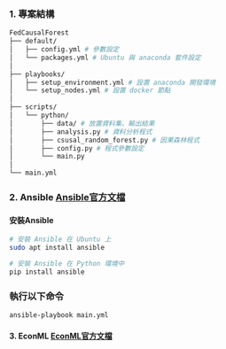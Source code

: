 ### 1. 專案結構
```bash
FedCausalForest
├── default/
│   ├── config.yml # 參數設定
│   └── packages.yml # Ubuntu 與 anaconda 套件設定
│
├── playbooks/
│   ├── setup_environment.yml # 設置 anaconda 開發環境
│   └── setup_nodes.yml # 設置 docker 節點
│
├── scripts/
│   └── python/
│       ├── data/ # 放置資料集、輸出結果
│       ├── analysis.py # 資料分析程式
│       ├── csusal_random_forest.py # 因果森林程式
│       ├── config.py # 程式參數設定
│       └── main.py
│ 
└── main.yml
```

### 2. Ansible [Ansible官方文檔](https://docs.ansible.com/ansible/latest/collections/ansible/builtin/apt_module.html)
#### 安裝Ansible
```bash
# 安裝 Ansible 在 Ubuntu 上
sudo apt install ansible

# 安裝 Ansible 在 Python 環境中
pip install ansible
```

### 執行以下命令
```bash
ansible-playbook main.yml
```

#### 3. EconML [EconML官方文檔](https://econml.azurewebsites.net/)
